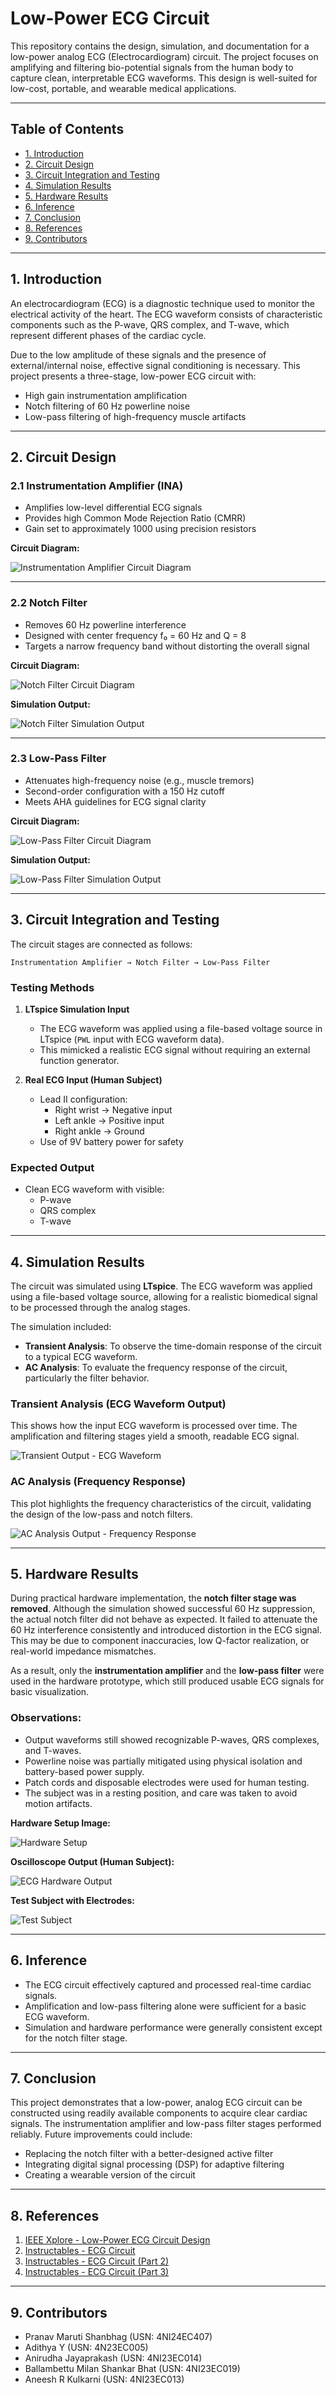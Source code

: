 # Low-Power ECG Circuit

This repository contains the design, simulation, and documentation for a low-power analog ECG (Electrocardiogram) circuit. The project focuses on amplifying and filtering bio-potential signals from the human body to capture clean, interpretable ECG waveforms. This design is well-suited for low-cost, portable, and wearable medical applications.

---

## Table of Contents

- [1. Introduction](#1-introduction)
- [2. Circuit Design](#2-circuit-design)
- [3. Circuit Integration and Testing](#3-circuit-integration-and-testing)
- [4. Simulation Results](#4-simulation-results)
- [5. Hardware Results](#5-hardware-results)
- [6. Inference](#6-inference)
- [7. Conclusion](#7-conclusion)
- [8. References](#8-references)
- [9. Contributors](#9-contributors)

---

## 1. Introduction

An electrocardiogram (ECG) is a diagnostic technique used to monitor the electrical activity of the heart. The ECG waveform consists of characteristic components such as the P-wave, QRS complex, and T-wave, which represent different phases of the cardiac cycle.

Due to the low amplitude of these signals and the presence of external/internal noise, effective signal conditioning is necessary. This project presents a three-stage, low-power ECG circuit with:

- High gain instrumentation amplification
- Notch filtering of 60 Hz powerline noise
- Low-pass filtering of high-frequency muscle artifacts

---

## 2. Circuit Design

### 2.1 Instrumentation Amplifier (INA)

- Amplifies low-level differential ECG signals
- Provides high Common Mode Rejection Ratio (CMRR)
- Gain set to approximately 1000 using precision resistors

**Circuit Diagram:**

![Instrumentation Amplifier Circuit Diagram](images/ina_circuit.png)

---

### 2.2 Notch Filter

- Removes 60 Hz powerline interference
- Designed with center frequency f₀ = 60 Hz and Q = 8
- Targets a narrow frequency band without distorting the overall signal

**Circuit Diagram:**

![Notch Filter Circuit Diagram](images/notch_filter_circuit.png)

**Simulation Output:**

![Notch Filter Simulation Output](images/notch_filter_sim_output.png)

---

### 2.3 Low-Pass Filter

- Attenuates high-frequency noise (e.g., muscle tremors)
- Second-order configuration with a 150 Hz cutoff
- Meets AHA guidelines for ECG signal clarity

**Circuit Diagram:**

![Low-Pass Filter Circuit Diagram](images/lpf_circuit.png)

**Simulation Output:**

![Low-Pass Filter Simulation Output](images/lpf_sim_output.png)

---

## 3. Circuit Integration and Testing

The circuit stages are connected as follows:
```
Instrumentation Amplifier → Notch Filter → Low-Pass Filter
```

### Testing Methods

1. **LTspice Simulation Input**  
   - The ECG waveform was applied using a file-based voltage source in LTspice (`PWL` input with ECG waveform data).
   - This mimicked a realistic ECG signal without requiring an external function generator.

2. **Real ECG Input (Human Subject)**  
   - Lead II configuration:
     - Right wrist → Negative input  
     - Left ankle → Positive input  
     - Right ankle → Ground  
   - Use of 9V battery power for safety

### Expected Output

- Clean ECG waveform with visible:
  - P-wave
  - QRS complex
  - T-wave

---

## 4. Simulation Results

The circuit was simulated using **LTspice**. The ECG waveform was applied using a file-based voltage source, allowing for a realistic biomedical signal to be processed through the analog stages.

The simulation included:

- **Transient Analysis**: To observe the time-domain response of the circuit to a typical ECG waveform.
- **AC Analysis**: To evaluate the frequency response of the circuit, particularly the filter behavior.

### Transient Analysis (ECG Waveform Output)

This shows how the input ECG waveform is processed over time. The amplification and filtering stages yield a smooth, readable ECG signal.

![Transient Output - ECG Waveform](images/transient_output.png)

### AC Analysis (Frequency Response)

This plot highlights the frequency characteristics of the circuit, validating the design of the low-pass and notch filters.

![AC Analysis Output - Frequency Response](images/ac_analysis_output.png)

---

## 5. Hardware Results

During practical hardware implementation, the **notch filter stage was removed**. Although the simulation showed successful 60 Hz suppression, the actual notch filter did not behave as expected. It failed to attenuate the 60 Hz interference consistently and introduced distortion in the ECG signal. This may be due to component inaccuracies, low Q-factor realization, or real-world impedance mismatches.

As a result, only the **instrumentation amplifier** and the **low-pass filter** were used in the hardware prototype, which still produced usable ECG signals for basic visualization.

### Observations:

- Output waveforms still showed recognizable P-waves, QRS complexes, and T-waves.
- Powerline noise was partially mitigated using physical isolation and battery-based power supply.
- Patch cords and disposable electrodes were used for human testing.
- The subject was in a resting position, and care was taken to avoid motion artifacts.

**Hardware Setup Image:**

![Hardware Setup](images/hardware_setup.png)

**Oscilloscope Output (Human Subject):**

![ECG Hardware Output](images/hardware_output_waveform.png)

**Test Subject with Electrodes:**

![Test Subject](images/person_with_patches.png)

---

## 6. Inference

- The ECG circuit effectively captured and processed real-time cardiac signals.
- Amplification and low-pass filtering alone were sufficient for a basic ECG waveform.
- Simulation and hardware performance were generally consistent except for the notch filter stage.

---

## 7. Conclusion

This project demonstrates that a low-power, analog ECG circuit can be constructed using readily available components to acquire clear cardiac signals. The instrumentation amplifier and low-pass filter stages performed reliably. Future improvements could include:

- Replacing the notch filter with a better-designed active filter
- Integrating digital signal processing (DSP) for adaptive filtering
- Creating a wearable version of the circuit

---

## 8. References

1. [IEEE Xplore - Low-Power ECG Circuit Design](https://ieeexplore.ieee.org/stamp/stamp.jsp?tp=&arnumber=9531733)  
2. [Instructables - ECG Circuit](https://www.instructables.com/Electrocardiogram-ECG-Circuit/)  
3. [Instructables - ECG Circuit (Part 2)](https://www.instructables.com/Electrocardiogram-ECG-Circuit-2/)  
4. [Instructables - ECG Circuit (Part 3)](https://www.instructables.com/Electrocardiogram-ECG-Circuit-3/)

---

## 9. Contributors

- Pranav Maruti Shanbhag (USN: 4NI24EC407)  
- Adithya Y (USN: 4N23EC005)  
- Anirudha Jayaprakash (USN: 4NI23EC014)  
- Ballambettu Milan Shankar Bhat (USN: 4NI23EC019)  
- Aneesh R Kulkarni (USN: 4NI23EC013)  
